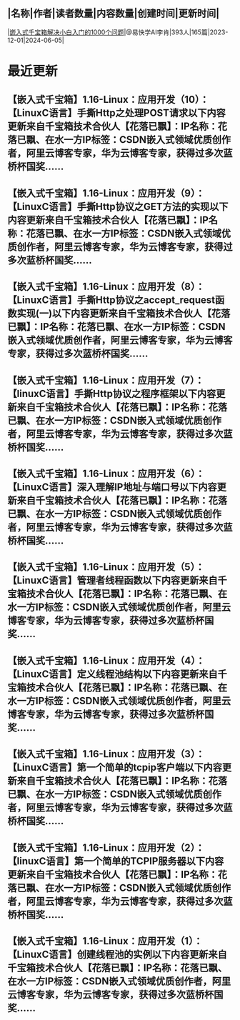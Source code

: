 |名称|作者|读者数量|内容数量|创建时间|更新时间|
---
|[嵌入式千宝箱解决小白入门的1000个问题](https://xiaobot.net/p/xiaobai1000?refer=0b133df9-27dc-423b-8101-639049001c13)|@易快学AI李肯|393人|165篇|2023-12-01|2024-06-05|

# 最近更新
## 【嵌入式千宝箱】1.16-Linux：应用开发（10）：【LinuxC语言】手撕Http之处理POST请求以下内容更新来自千宝箱技术合伙人【花落已飘】：IP名称：花落已飘、在水一方IP标签：CSDN嵌入式领域优质创作者，阿里云博客专家，华为云博客专家，获得过多次蓝桥杯国奖......
## 【嵌入式千宝箱】1.16-Linux：应用开发（9）：【LinuxC语言】手撕Http协议之GET方法的实现以下内容更新来自千宝箱技术合伙人【花落已飘】：IP名称：花落已飘、在水一方IP标签：CSDN嵌入式领域优质创作者，阿里云博客专家，华为云博客专家，获得过多次蓝桥杯国奖......
## 【嵌入式千宝箱】1.16-Linux：应用开发（8）：【LinuxC语言】手撕Http协议之accept_request函数实现(一)以下内容更新来自千宝箱技术合伙人【花落已飘】：IP名称：花落已飘、在水一方IP标签：CSDN嵌入式领域优质创作者，阿里云博客专家，华为云博客专家，获得过多次蓝桥杯国奖......
## 【嵌入式千宝箱】1.16-Linux：应用开发（7）：【linuxC语言】手撕Http协议之程序框架以下内容更新来自千宝箱技术合伙人【花落已飘】：IP名称：花落已飘、在水一方IP标签：CSDN嵌入式领域优质创作者，阿里云博客专家，华为云博客专家，获得过多次蓝桥杯国奖......
## 【嵌入式千宝箱】1.16-Linux：应用开发（6）：【LinuxC语言】深入理解IP地址与端口号以下内容更新来自千宝箱技术合伙人【花落已飘】：IP名称：花落已飘、在水一方IP标签：CSDN嵌入式领域优质创作者，阿里云博客专家，华为云博客专家，获得过多次蓝桥杯国奖......
## 【嵌入式千宝箱】1.16-Linux：应用开发（5）：【LinuxC语言】管理者线程函数以下内容更新来自千宝箱技术合伙人【花落已飘】：IP名称：花落已飘、在水一方IP标签：CSDN嵌入式领域优质创作者，阿里云博客专家，华为云博客专家，获得过多次蓝桥杯国奖......
## 【嵌入式千宝箱】1.16-Linux：应用开发（4）：【LinuxC语言】定义线程池结构以下内容更新来自千宝箱技术合伙人【花落已飘】：IP名称：花落已飘、在水一方IP标签：CSDN嵌入式领域优质创作者，阿里云博客专家，华为云博客专家，获得过多次蓝桥杯国奖......
## 【嵌入式千宝箱】1.16-Linux：应用开发（3）：【LinuxC语言】第一个简单的tcpip客户端以下内容更新来自千宝箱技术合伙人【花落已飘】：IP名称：花落已飘、在水一方IP标签：CSDN嵌入式领域优质创作者，阿里云博客专家，华为云博客专家，获得过多次蓝桥杯国奖......
## 【嵌入式千宝箱】1.16-Linux：应用开发（2）：【linuxC语言】第一个简单的TCPIP服务器以下内容更新来自千宝箱技术合伙人【花落已飘】：IP名称：花落已飘、在水一方IP标签：CSDN嵌入式领域优质创作者，阿里云博客专家，华为云博客专家，获得过多次蓝桥杯国奖......
## 【嵌入式千宝箱】1.16-Linux：应用开发（1）：【LinuxC语言】创建线程池的实例以下内容更新来自千宝箱技术合伙人【花落已飘】：IP名称：花落已飘、在水一方IP标签：CSDN嵌入式领域优质创作者，阿里云博客专家，华为云博客专家，获得过多次蓝桥杯国奖......


